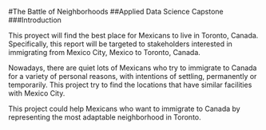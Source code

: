 #The Battle of Neighborhoods
##Applied Data Science Capstone
###Introduction

This proyect will find the best place for Mexicans to live in Toronto, Canada. Specifically, this report will be targeted to stakeholders interested in immigrating from Mexico City, Mexico to Toronto, Canada.

Nowadays, there are quiet lots of Mexicans who try to immigrate to Canada for a variety of personal reasons, with intentions of settling, permanently or temporarily. This project try to find the locations that have similar facilities with Mexico City.

This project could help Mexicans who want to immigrate to Canada by representing the most adaptable neighborhood in Toronto.

